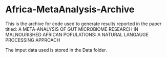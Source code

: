 # Africa-MetaAnalysis-Archive
This is the archive for code used to generate results reported in the paper titled: A META-ANALYSIS OF GUT MICROBIOME RESEARCH IN MALNOURISHED AFRICAN POPULATIONS: A NATURAL LANGAUGE PROCESSING APPROACH

The imput data used is stored in the Data folder.
